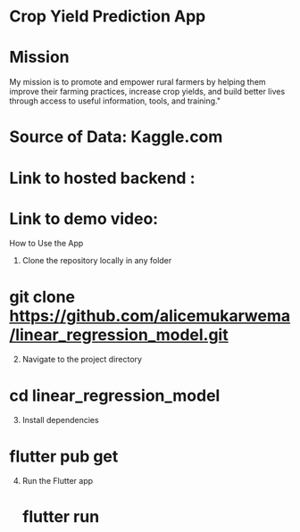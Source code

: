 # Crop Yield Prediction App

# Mission
My mission is to promote and empower rural farmers by helping them improve their farming practices, increase crop yields, and build better lives through access to useful information, tools, and training."
# Source of Data: Kaggle.com
# Link to hosted backend :
# Link to demo video:

How to Use the App

1. Clone the repository locally in any folder
# git clone https://github.com/alicemukarwema/linear_regression_model.git
2. Navigate to the project directory
# cd linear_regression_model
3. Install dependencies
 # flutter pub get
4. Run the Flutter app
   # flutter run
